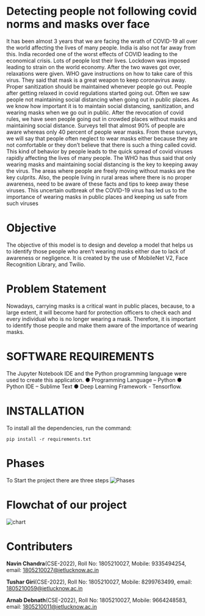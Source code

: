 # Detecting people not following covid norms and masks over face
It has been almost 3 years that we are facing the wrath of COVID-19 all over the world affecting
the lives of many people. India is also not far away from this. India recorded one of the worst effects
of COVID leading to the economical crisis. Lots of people lost their lives. Lockdown was imposed
leading to strain on the world economy. After the two waves got over, relaxations were given. WHO
gave instructions on how to take care of this virus. They said that mask is a great weapon to keep
coronavirus away. Proper sanitization should be maintained whenever people go out. People after
getting relaxed in covid regulations started going out. Often we saw people not maintaining social
distancing when going out in public places. As we know how important it is to maintain social
distancing, sanitization, and wearing masks when we go out in public. After the revocation of covid
rules, we have seen people going out in crowded places without masks and maintaining social
distance. Surveys tell that almost 90% of people are aware whereas only 40 percent of people wear
masks. From these surveys, we will say that people often neglect to wear masks either because they
are not comfortable or they don’t believe that there is such a thing called covid. This kind of
behavior by people leads to the quick spread of covid viruses rapidly affecting the lives of many
people. The WHO has thus said that only wearing masks and maintaining social distancing is the
key to keeping away the virus. The areas where people are freely moving without masks are the
key culprits. Also, the people living in rural areas where there is no proper awareness, need to be
aware of these facts and tips to keep away these viruses. This uncertain outbreak of the COVID-19
virus has led us to the importance of wearing masks in public places and keeping us safe from such
viruses

# Objective 
The objective of this model is to design and develop a model that helps us to identify those people
who aren’t wearing masks either due to lack of awareness or negligence. It is created by the use of
MobileNet V2, Face Recognition Library, and Twilio.

# Problem Statement 
Nowadays, carrying masks is a critical want in public places, because, to a large extent, it will
become hard for protection officers to check each and every individual who is no longer wearing a
mask. Therefore, it is important to identify those people and make them aware of the importance of
wearing masks.

# SOFTWARE REQUIREMENTS 
The Jupyter Notebook IDE and the Python programming language were used to create this
application.
● Programming Language – Python
● Python IDE – Sublime Text
● Deep Learning Framework - Tensorflow. 

# INSTALLATION

To install all the dependencies, run the command:
```
pip install -r requirements.txt
```
# Phases

To Start the project there are three steps
![Phases](https://user-images.githubusercontent.com/67675111/174136947-0e0ab970-9fb0-40c0-87cb-c3f35c3f759b.png)

# Flowchat of our project 
![chart](https://user-images.githubusercontent.com/67675111/174136908-65402888-7eb0-43b3-8633-e7e5caa8cd75.png)
    
# Contributers
**Navin Chandra**(CSE-2022), Roll No: 1805210027, Mobile: 9335494254, email: 1805210027@ietlucknow.ac.in

**Tushar Giri**(CSE-2022), Roll No: 1805210027, Mobile: 8299763499, email: 1805210059@ietlucknow.ac.in

**Arnab Debnath**(CSE-2022), Roll No: 1805210027, Mobile: 9664248583, email: 1805210011@ietlucknow.ac.in
